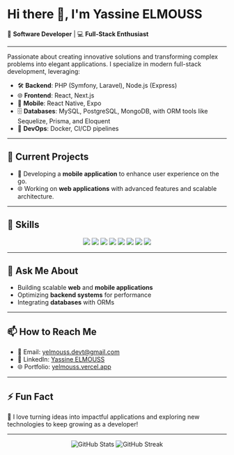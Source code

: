 # Hi there 👋, I'm Yassine ELMOUSS

🌟 **Software Developer** | 💻 **Full-Stack Enthusiast**

---

Passionate about creating innovative solutions and transforming complex problems into elegant applications. I specialize in modern full-stack development, leveraging:

- 🛠 **Backend**: PHP (Symfony, Laravel), Node.js (Express)
- 🌐 **Frontend**: React, Next.js
- 📱 **Mobile**: React Native, Expo
- 🗄 **Databases**: MySQL, PostgreSQL, MongoDB, with ORM tools like Sequelize, Prisma, and Eloquent
- 🚀 **DevOps**: Docker, CI/CD pipelines

---

## 🔭 Current Projects
- 📱 Developing a **mobile application** to enhance user experience on the go.
- 🌐 Working on **web applications** with advanced features and scalable architecture.

---

## 🌟 Skills
<div align="center">
  <img src="https://img.shields.io/badge/PHP-777BB4?style=for-the-badge&logo=php&logoColor=white" />
  <img src="https://img.shields.io/badge/Laravel-FF2D20?style=for-the-badge&logo=laravel&logoColor=white" />
  <img src="https://img.shields.io/badge/Symfony-000000?style=for-the-badge&logo=symfony&logoColor=white" />
  <img src="https://img.shields.io/badge/Node.js-339933?style=for-the-badge&logo=node.js&logoColor=white" />
  <img src="https://img.shields.io/badge/React-61DAFB?style=for-the-badge&logo=react&logoColor=black" />
  <img src="https://img.shields.io/badge/Next.js-000000?style=for-the-badge&logo=next.js&logoColor=white" />
  <img src="https://img.shields.io/badge/MySQL-4479A1?style=for-the-badge&logo=mysql&logoColor=white" />
  <img src="https://img.shields.io/badge/MongoDB-47A248?style=for-the-badge&logo=mongodb&logoColor=white" />
</div>

---

## 💬 Ask Me About
- Building scalable **web** and **mobile applications**
- Optimizing **backend systems** for performance
- Integrating **databases** with ORMs

---

## 📫 How to Reach Me
- 📧 Email: [yelmouss.devt@gmail.com](mailto:yelmouss.devt@gmail.com)
- 💼 LinkedIn: [Yassine ELMOUSS](https://linkedin.com/in/yelmouss)
- 🌐 Portfolio: [yelmouss.vercel.app](https://yelmouss.vercel.app)

---

## ⚡ Fun Fact
🎯 I love turning ideas into impactful applications and exploring new technologies to keep growing as a developer!

---

<div align="center">
  <img src="https://github-readme-stats.vercel.app/api?username=yelmouss&show_icons=true&theme=radical" alt="GitHub Stats" />
  <img src="https://github-readme-streak-stats-eight.vercel.app?user=yelmouss&theme=radical" alt="GitHub Streak" />
</div>

